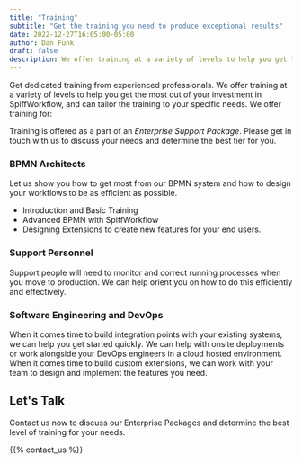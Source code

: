```yaml
---
title: "Training"
subtitle: "Get the training you need to produce exceptional results"
date: 2022-12-27T16:05:00-05:00
author: Dan Funk
draft: false
description: We offer training at a variety of levels to help you get the most out of your investment in SpiffWorkflow.
---
```



Get dedicated training from experienced professionals.  We offer training at a variety of levels to help you get the most out of your investment in SpiffWorkflow, and can tailor the training to your specific needs.  We offer training for:

Training is offered as a part of an *Enterprise Support Package*.  Please get in touch with us to discuss your needs and determine the best tier for you.

### BPMN Architects
Let us show you how to get most from our BPMN system and how to design your workflows to be as efficient as possible.  
* Introduction and Basic Training
* Advanced BPMN with SpiffWorkflow
* Designing Extensions to create new features for your end users.

### Support Personnel
Support people will need to monitor and correct running processes when you move to production.  We can help orient you on how to do this efficiently and effectively.

### Software Engineering and DevOps
When it comes time to build integration points with your existing systems, we can help you get started quickly.  We can help with onsite deployments or work alongside your DevOps engineers in a cloud hosted environment.  
When it comes time to build custom extensions, we can work with your team to design and implement the features you need. 

## Let's Talk
Contact us now to discuss our Enterprise Packages and determine the best level of training for your needs.

{{% contact_us %}}